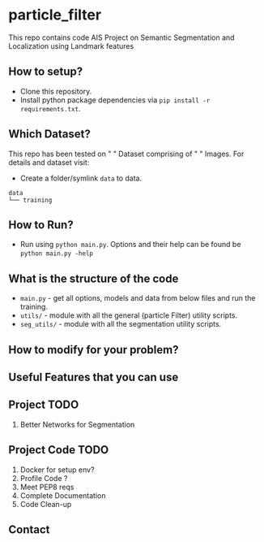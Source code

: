 # particle_filter
This repo contains code AIS Project on Semantic Segmentation and Localization using Landmark features

## How to setup?

* Clone this repository. 
* Install python package dependencies via  `pip install -r requirements.txt`. 

## Which Dataset?

This repo has been tested on " " Dataset comprising of " " Images.
For details and dataset visit:

* Create a folder/symlink `data` to  data.

```
data
└── training

```

## How to Run?

* Run  using `python main.py`. Options and their help can be found be `python main.py -help`

## What is the structure of the code

* `main.py` - get all options, models and data from below files and run the training.
* `utils/` - module with all the general (particle Filter) utility scripts.
* `seg_utils/` - module with all the segmentation utility scripts.



## How to modify for your problem?


## Useful Features that you can use


## Project TODO

1. Better Networks for Segmentation

## Project Code TODO

1. Docker for setup env?
2. Profile Code ?
3. Meet PEP8 reqs
4. Complete Documentation
5. Code Clean-up

## Contact

